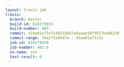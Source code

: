 ```yaml
---
layout: travis-job
travis:
  branch: master
  build-id: 616279933
  build-number: 403
  commit: 43ae01a73c514651db67a6aaae3bf9557ba46239
  commit-range: 70a275a90d7e...43ae01a73c51
  job-id: 616279939
  job-number: 403.6
  os-name: osx
  test-result: 0
---
```

